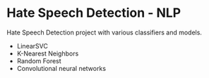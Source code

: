 # Hate Speech Detection - NLP

Hate Speech Detection project with various classifiers and models.

- LinearSVC
- K-Nearest Neighbors
- Random Forest
- Convolutional neural networks
